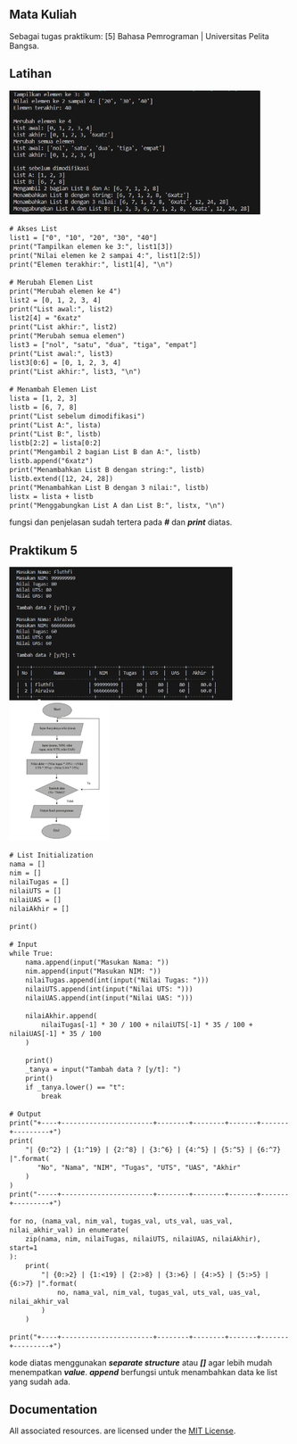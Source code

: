 ## Mata Kuliah
Sebagai tugas praktikum: [5] Bahasa Pemrograman | Universitas Pelita Bangsa. 

## Latihan
<p align="left">
  <img src="/ss/latihan.jpg" width="450">
</p>

    # Akses List
    list1 = ["0", "10", "20", "30", "40"]
    print("Tampilkan elemen ke 3:", list1[3])
    print("Nilai elemen ke 2 sampai 4:", list1[2:5])
    print("Elemen terakhir:", list1[4], "\n")

    # Merubah Elemen List
    print("Merubah elemen ke 4")
    list2 = [0, 1, 2, 3, 4]
    print("List awal:", list2)
    list2[4] = "6xatz"
    print("List akhir:", list2)
    print("Merubah semua elemen")
    list3 = ["nol", "satu", "dua", "tiga", "empat"]
    print("List awal:", list3)
    list3[0:6] = [0, 1, 2, 3, 4]
    print("List akhir:", list3, "\n")

    # Menambah Elemen List
    lista = [1, 2, 3]
    listb = [6, 7, 8]
    print("List sebelum dimodifikasi")
    print("List A:", lista)
    print("List B:", listb)
    listb[2:2] = lista[0:2]
    print("Mengambil 2 bagian List B dan A:", listb)
    listb.append("6xatz")
    print("Menambahkan List B dengan string:", listb)
    listb.extend([12, 24, 28])
    print("Menambahkan List B dengan 3 nilai:", listb)
    listx = lista + listb
    print("Menggabungkan List A dan List B:", listx, "\n")

fungsi dan penjelasan sudah tertera pada ***#*** dan ***print*** diatas.

## Praktikum 5
<p align="left">
  <img src="/ss/praktikum5.jpg" width="400">
  <img src="/ss/flowchart.jpg" width="180">
</p>

    # List Initialization
    nama = []
    nim = []
    nilaiTugas = []
    nilaiUTS = []
    nilaiUAS = []
    nilaiAkhir = []

    print()

    # Input
    while True:
        nama.append(input("Masukan Nama: "))
        nim.append(input("Masukan NIM: "))
        nilaiTugas.append(int(input("Nilai Tugas: ")))
        nilaiUTS.append(int(input("Nilai UTS: ")))
        nilaiUAS.append(int(input("Nilai UAS: ")))

        nilaiAkhir.append(
            nilaiTugas[-1] * 30 / 100 + nilaiUTS[-1] * 35 / 100 + nilaiUAS[-1] * 35 / 100
        )

        print()
        _tanya = input("Tambah data ? [y/t]: ")
        print()
        if _tanya.lower() == "t":
            break

    # Output
    print("+----+-----------------------+--------+--------+-------+-------+---------+")
    print(
        "| {0:^2} | {1:^19} | {2:^8} | {3:^6} | {4:^5} | {5:^5} | {6:^7} |".format(
           "No", "Nama", "NIM", "Tugas", "UTS", "UAS", "Akhir"
        )
    )
    print("-----+-----------------------+--------+--------+-------+-------+---------+")

    for no, (nama_val, nim_val, tugas_val, uts_val, uas_val, nilai_akhir_val) in enumerate(
        zip(nama, nim, nilaiTugas, nilaiUTS, nilaiUAS, nilaiAkhir), start=1
    ):
        print(
            "| {0:>2} | {1:<19} | {2:>8} | {3:>6} | {4:>5} | {5:>5} | {6:>7} |".format(
                no, nama_val, nim_val, tugas_val, uts_val, uas_val, nilai_akhir_val
            )
        )

    print("+----+-----------------------+--------+--------+-------+-------+---------+")

kode diatas menggunakan ***separate structure*** atau ***[]*** agar lebih mudah menempatkan ***value***.
***append*** berfungsi untuk menambahkan data ke list yang sudah ada.

## Documentation
All associated resources. are licensed under the [MIT License](https://mit-license.org/).
